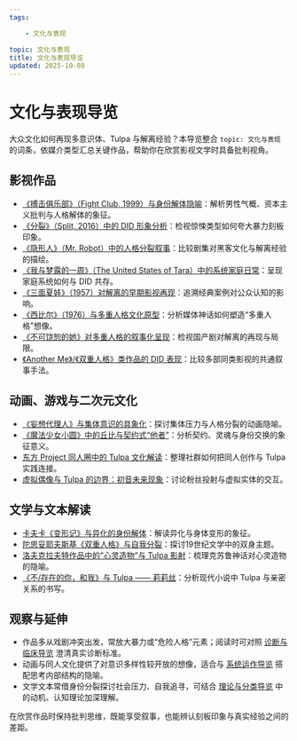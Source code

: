 ```yaml
---
tags:

    - 文化与表现

topic: 文化与表现
title: 文化与表现导览
updated: 2025-10-08
---
```


# 文化与表现导览

大众文化如何再现多意识体、Tulpa 与解离经验？本导览整合 `topic: 文化与表现` 的词条，依媒介类型汇总关键作品，帮助你在欣赏影视文学时具备批判视角。

## 影视作品

- [《搏击俱乐部》（Fight Club, 1999）与身份解体隐喻](Fight-Club-1999-Identity-Metaphor.md)：解析男性气概、资本主义批判与人格解体的象征。
- [《分裂》（Split, 2016）中的 DID 形象分析](Split-2016-DID-Representation.md)：检视惊悚类型如何夸大暴力刻板印象。
- [《隐形人》（Mr. Robot）中的人格分裂叙事](Mr-Robot-DID-Narrative.md)：比较剧集对黑客文化与解离经验的描绘。
- [《我与梦露的一周》（The United States of Tara）中的系统家庭日常](United-States-Of-Tara-System-Daily-Life.md)：呈现家庭系统如何与 DID 共存。
- [《三面夏娃》（1957）对解离的早期影视再现](Three-Faces-Of-Eve-1957-Dissociation.md)：追溯经典案例对公众认知的影响。
- [《西比尔》（1976）与多重人格文化原型](Sybil-1976-Cultural-Prototype.md)：分析媒体神话如何塑造“多重人格”想像。
- [《不可饶恕的她》对多重人格的叙事化呈现](Bu-Ke-Raoshu-De-Ta-Multiplicity-Narrative.md)：检视国产剧对解离的再现与局限。
- [《Another Me》/《双重人格》类作品的 DID 表现](Another-Me-DID-Depictions.md)：比较多部同类影视的共通叙事手法。

## 动画、游戏与二次元文化

- [《妄想代理人》与集体意识的具象化](Paranoia-Agent-Collective-Consciousness.md)：探讨集体压力与人格分裂的动画隐喻。
- [《魔法少女小圆》中的丘比与契约式“他者”](Madoka-Magica-Kyubey-Otherness.md)：分析契约、灵魂与身份交换的象征意义。
- [东方 Project 同人圈中的 Tulpa 文化解读](Touhou-Tulpa-Fandom.md)：整理社群如何把同人创作与 Tulpa 实践连接。
- [虚拟偶像与 Tulpa 的边界：初音未来现象](Hatsune-Miku-Virtual-Idol-Tulpa-Boundary.md)：讨论粉丝投射与虚拟实体的交互。

## 文学与文本解读

- [卡夫卡《变形记》与异化的身份解体](Kafka-Metamorphosis-Identity-Dissolution.md)：解读异化与身体变形的象征。
- [陀思妥耶夫斯基《双重人格》与自我分裂](Dostoevsky-The-Double-Self-Division.md)：探讨19世纪文学中的双身主题。
- [洛夫克拉夫特作品中的“心灵造物”与 Tulpa 影射](Lovecraft-Tulpa-Motifs.md)：梳理克苏鲁神话对心灵造物的隐喻。
- [《不/存在的你，和我》与 Tulpa —— 莉莉丝](Nonexistent-You-And-Me-Tulpa-Lilith.md)：分析现代小说中 Tulpa 与亲密关系的书写。

## 观察与延伸

- 作品多从戏剧冲突出发，常放大暴力或“危险人格”元素；阅读时可对照 [诊断与临床导览](Clinical-Diagnosis-Guide.md) 澄清真实诊断标准。
- 动画与同人文化提供了对意识多样性较开放的想像，适合与 [系统运作导览](System-Operations.md) 搭配思考内部结构的隐喻。
- 文学文本常借身份分裂探讨社会压力、自我追寻，可结合 [理论与分类导览](Theory-Classification-Guide.md) 中的动机、认知理论加深理解。

在欣赏作品时保持批判思维，既能享受叙事，也能辨认刻板印象与真实经验之间的差距。
